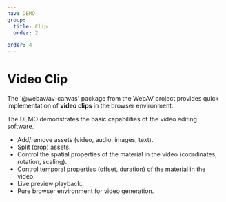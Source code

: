 ```yaml
---
nav: DEMO
group:
  title: Clip
  order: 2

order: 4
---
```


# Video Clip

The '@webav/av-canvas' package from the WebAV project provides quick implementation of **video clips** in the browser environment.

The DEMO demonstrates the basic capabilities of the video editing software.

- Add/remove assets (video, audio, images, text).
- Split (crop) assets.
- Control the spatial properties of the material in the video (coordinates, rotation, scaling).
- Control temporal properties (offset, duration) of the material in the video.
- Live preview playback.
- Pure browser environment for video generation.

<code src="./video-editor.tsx"></code>
